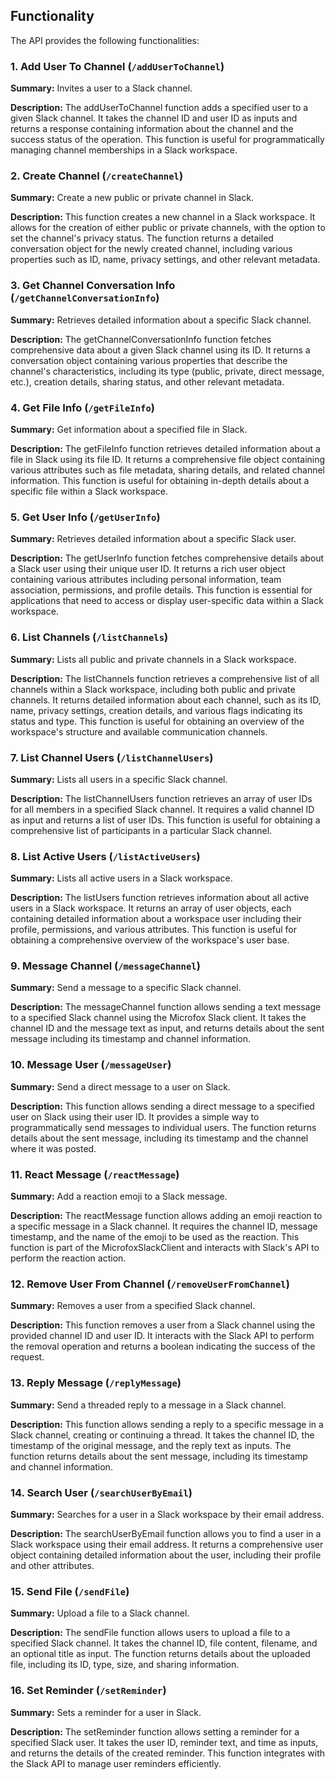 ## Functionality

The API provides the following functionalities:

### 1. Add User To Channel (`/addUserToChannel`)

**Summary:** Invites a user to a Slack channel.

**Description:** The addUserToChannel function adds a specified user to a given Slack channel. It takes the channel ID and user ID as inputs and returns a response containing information about the channel and the success status of the operation. This function is useful for programmatically managing channel memberships in a Slack workspace.

### 2. Create Channel (`/createChannel`)

**Summary:** Create a new public or private channel in Slack.

**Description:** This function creates a new channel in a Slack workspace. It allows for the creation of either public or private channels, with the option to set the channel's privacy status. The function returns a detailed conversation object for the newly created channel, including various properties such as ID, name, privacy settings, and other relevant metadata.

### 3. Get Channel Conversation Info (`/getChannelConversationInfo`)

**Summary:** Retrieves detailed information about a specific Slack channel.

**Description:** The getChannelConversationInfo function fetches comprehensive data about a given Slack channel using its ID. It returns a conversation object containing various properties that describe the channel's characteristics, including its type (public, private, direct message, etc.), creation details, sharing status, and other relevant metadata.

### 4. Get File Info (`/getFileInfo`)

**Summary:** Get information about a specified file in Slack.

**Description:** The getFileInfo function retrieves detailed information about a file in Slack using its file ID. It returns a comprehensive file object containing various attributes such as file metadata, sharing details, and related channel information. This function is useful for obtaining in-depth details about a specific file within a Slack workspace.

### 5. Get User Info (`/getUserInfo`)

**Summary:** Retrieves detailed information about a specific Slack user.

**Description:** The getUserInfo function fetches comprehensive details about a Slack user using their unique user ID. It returns a rich user object containing various attributes including personal information, team association, permissions, and profile details. This function is essential for applications that need to access or display user-specific data within a Slack workspace.

### 6. List Channels (`/listChannels`)

**Summary:** Lists all public and private channels in a Slack workspace.

**Description:** The listChannels function retrieves a comprehensive list of all channels within a Slack workspace, including both public and private channels. It returns detailed information about each channel, such as its ID, name, privacy settings, creation details, and various flags indicating its status and type. This function is useful for obtaining an overview of the workspace's structure and available communication channels.

### 7. List Channel Users (`/listChannelUsers`)

**Summary:** Lists all users in a specific Slack channel.

**Description:** The listChannelUsers function retrieves an array of user IDs for all members in a specified Slack channel. It requires a valid channel ID as input and returns a list of user IDs. This function is useful for obtaining a comprehensive list of participants in a particular Slack channel.

### 8. List Active Users (`/listActiveUsers`)

**Summary:** Lists all active users in a Slack workspace.

**Description:** The listUsers function retrieves information about all active users in a Slack workspace. It returns an array of user objects, each containing detailed information about a workspace user including their profile, permissions, and various attributes. This function is useful for obtaining a comprehensive overview of the workspace's user base.

### 9. Message Channel (`/messageChannel`)

**Summary:** Send a message to a specific Slack channel.

**Description:** The messageChannel function allows sending a text message to a specified Slack channel using the Microfox Slack client. It takes the channel ID and the message text as input, and returns details about the sent message including its timestamp and channel information.

### 10. Message User (`/messageUser`)

**Summary:** Send a direct message to a user on Slack.

**Description:** This function allows sending a direct message to a specified user on Slack using their user ID. It provides a simple way to programmatically send messages to individual users. The function returns details about the sent message, including its timestamp and the channel where it was posted.

### 11. React Message (`/reactMessage`)

**Summary:** Add a reaction emoji to a Slack message.

**Description:** The reactMessage function allows adding an emoji reaction to a specific message in a Slack channel. It requires the channel ID, message timestamp, and the name of the emoji to be used as the reaction. This function is part of the MicrofoxSlackClient and interacts with Slack's API to perform the reaction action.

### 12. Remove User From Channel (`/removeUserFromChannel`)

**Summary:** Removes a user from a specified Slack channel.

**Description:** This function removes a user from a Slack channel using the provided channel ID and user ID. It interacts with the Slack API to perform the removal operation and returns a boolean indicating the success of the request.

### 13. Reply Message (`/replyMessage`)

**Summary:** Send a threaded reply to a message in a Slack channel.

**Description:** This function allows sending a reply to a specific message in a Slack channel, creating or continuing a thread. It takes the channel ID, the timestamp of the original message, and the reply text as inputs. The function returns details about the sent message, including its timestamp and channel information.

### 14. Search User (`/searchUserByEmail`)

**Summary:** Searches for a user in a Slack workspace by their email address.

**Description:** The searchUserByEmail function allows you to find a user in a Slack workspace using their email address. It returns a comprehensive user object containing detailed information about the user, including their profile and other attributes.

### 15. Send File (`/sendFile`)

**Summary:** Upload a file to a Slack channel.

**Description:** The sendFile function allows users to upload a file to a specified Slack channel. It takes the channel ID, file content, filename, and an optional title as input. The function returns details about the uploaded file, including its ID, type, size, and sharing information.

### 16. Set Reminder (`/setReminder`)

**Summary:** Sets a reminder for a user in Slack.

**Description:** The setReminder function allows setting a reminder for a specified Slack user. It takes the user ID, reminder text, and time as inputs, and returns the details of the created reminder. This function integrates with the Slack API to manage user reminders efficiently.
